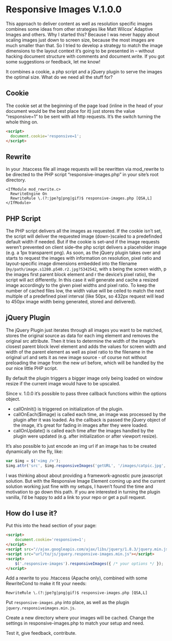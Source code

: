 Responsive Images V.1.0.0
=========================

This approach to deliver content as well as resolution specific images combines some ideas from other strategies like Matt Wilcox’ Adaptive Images and others. Why I started this? Because I was never happy about scaling images just down to screen size, because the most images are much smaller than that. So I tried to develop a strategy to match the image dimensions to the layout context it’s going to be presented in – without hacking document structure with comments and document.write. If you got some suggestions or feedback, let me know! 

It combines a cookie, a php script and a jQuery plugin to serve the images the optimal size. What do we need all the stuff for?

Cookie
------

The cookie set at the beginning of the page load (inline in the head of your document would be the best place for it) just stores the value “responsive=1” to be sent with all http requests. It’s the switch turning the whole thing on.
```HTML
<script>
  document.cookie='responsive=1';
</script>
```

Rewrite
-------

In your .htaccess file all image requests will be rewritten via mod_rewrite to be directed to the PHP script “responsive-images.php” in your site’s root directory. 
```htaccess
<IfModule mod_rewrite.c>
  RewriteEngine On
  RewriteRule \.(?:jpe?g|png|gif)$ responsive-images.php [QSA,L]
</IfModule>
```

PHP Script
----------

The PHP script delivers all the images as requested. If the cookie isn’t set, the script will deliver the requested image (down-)scaled to a predefinded default width if needed. But if the cookie is set–and if the image requests weren’t prevented on client side–the php script delivers a placeholder image (e.g. a 1px transparent png). As soon, as the jQuery plugin takes over and starts to request the images with information on resolution, pixel ratio and layout-specific image dimensions embedded into the filename (```my/path/image.s1280.p540.r2.jpg?5342542```, with s being the screen width, p the images first parent block element and r the device’s pixel ratio), the script will act differently. In this case it will generate and cache a resized image accordingly to the given pixel widths and pixel ratio. To keep the number of cached files low, the width value will be ceiled to match the next multiple of a predefined pixel interval (like 50px, so 432px request will lead to 450px image width being generated, stored and delivered).


jQuery Plugin
-------------

The jQuery Plugin just iterates through all images you want to be matched, stores the original source as data for each img element and removes the original src attribute. Then it tries to determine the width of the image’s closest parent block level element and adds the values for screen width and width of the parent element as well as pixel ratio to the filename in the original url and sets it as new image source - of course not without preloading the image from the new url before, which will be handled by the our nice little PHP script.

By default the plugin triggers a bigger image only being loaded on window resize if the current image would have to be upscaled.

Since v. 1.0.0 it’s possible to pass three callback functions within the options object.
* callOnInit() is triggered on initialization of the plugin.
* callOnEach($image) is called each time, an image was processed by the plugin after it was loaded. As the callback is passed the jQuery object of the image, it’s great for fading in images after they were loaded.
* callOnUpdate() is called each time after the images handled by the plugin were updated (e.g. after initialization or after viewport resize).

It’s also possible to just encode an img url if an image has to be created dynamically on the fly, like:
```Javascript
var $img = $('<img />');
$img.attr('src', $img.responsiveImages('getURL', '/images/catpic.jpg', { swidth: screen.width, pwidth: $('.future-parent').width(), pxratio: window.devicePixelRatio || 1 }));
```

I was thinking about about providing a framework-agnostic pure javascript solution. But with the Responsive Image Element coming up and the current solution working just fine with my setups, I haven’t found the time and motivation to go down this path. If you are interested in turning the plugin vanilla, I’d be happy to add a link to your repo or get a pull request.


How do I use it?
----------------

Put this into the head section of your page:
```HTML
<script>
	document.cookie='responsive=1';
</script>
<script src="//ajax.googleapis.com/ajax/libs/jquery/1.8.3/jquery.min.js"></script>
<script src="url/to/js/jquery.responsive-images.min.js"></script>
<script>
	$('.responsive-images').responsiveImages({ /* your options */ });
</script>
```

Add a rewrite to you .htaccess (Apache only), combined with some RewriteCond to make it fit your needs:
```Htaccess
RewriteRule \.(?:jpe?g|png|gif)$ responsive-images.php [QSA,L]
```

Put ```responsive-images.php``` into place, as well as the plugin ```jquery.responsiveimages.min.js```.

Create a new directory where your images will be cached. Change the settings in responsive-images.php to match your setup and need.

Test it, give feedback, contribute.
